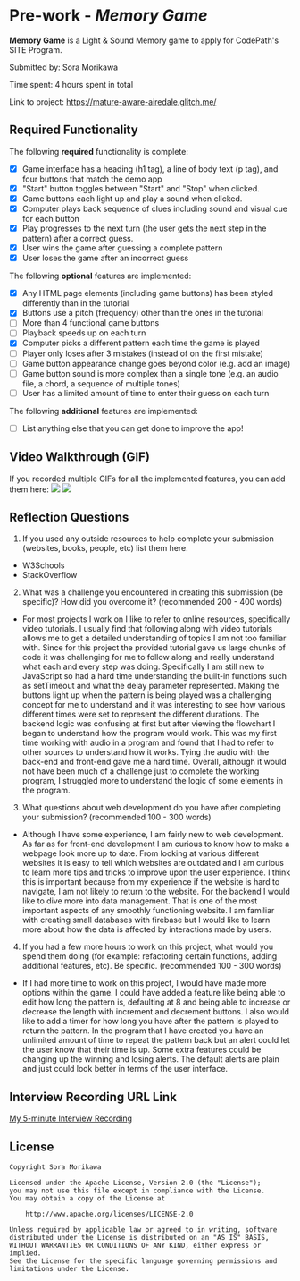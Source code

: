 # Pre-work - *Memory Game*

**Memory Game** is a Light & Sound Memory game to apply for CodePath's SITE Program. 

Submitted by: Sora Morikawa

Time spent: 4 hours spent in total

Link to project: https://mature-aware-airedale.glitch.me/

## Required Functionality

The following **required** functionality is complete:

* [x] Game interface has a heading (h1 tag), a line of body text (p tag), and four buttons that match the demo app
* [x] "Start" button toggles between "Start" and "Stop" when clicked. 
* [x] Game buttons each light up and play a sound when clicked. 
* [x] Computer plays back sequence of clues including sound and visual cue for each button
* [x] Play progresses to the next turn (the user gets the next step in the pattern) after a correct guess. 
* [x] User wins the game after guessing a complete pattern
* [x] User loses the game after an incorrect guess

The following **optional** features are implemented:

* [x] Any HTML page elements (including game buttons) has been styled differently than in the tutorial
* [x] Buttons use a pitch (frequency) other than the ones in the tutorial
* [ ] More than 4 functional game buttons
* [ ] Playback speeds up on each turn
* [x] Computer picks a different pattern each time the game is played
* [ ] Player only loses after 3 mistakes (instead of on the first mistake)
* [ ] Game button appearance change goes beyond color (e.g. add an image)
* [ ] Game button sound is more complex than a single tone (e.g. an audio file, a chord, a sequence of multiple tones)
* [ ] User has a limited amount of time to enter their guess on each turn

The following **additional** features are implemented:

- [ ] List anything else that you can get done to improve the app!

## Video Walkthrough (GIF)

If you recorded multiple GIFs for all the implemented features, you can add them here:
![](https://i.imgur.com/7lQt78A.gif)
![](https://i.imgur.com/Wk4w8kL.gif)

## Reflection Questions
1. If you used any outside resources to help complete your submission (websites, books, people, etc) list them here. 
- W3Schools
- StackOverflow

2. What was a challenge you encountered in creating this submission (be specific)? How did you overcome it? (recommended 200 - 400 words) 

- For most projects I work on I like to refer to online resources, specifically video tutorials. I usually find that following along with video tutorials allows me to get a detailed understanding of topics I am not too familiar with. Since for this project the provided tutorial gave us large chunks of code it was challenging for me to follow along and really understand what each and every step was doing. Specifically I am still new to JavaScript so had a hard time understanding the built-in functions such as setTimeout and what the delay parameter represented. Making the buttons light up when the pattern is being played was a challenging concept for me to understand and it was interesting to see how various different times were set to represent the different durations. The backend logic was confusing at first but after viewing the flowchart I began to understand how the program would work. This was my first time working with audio in a program and found that I had to refer to other sources to understand how it works. Tying the audio with the back-end and front-end gave me a hard time. Overall, although it would not have been much of a challenge just to complete the working program, I struggled more to understand the logic of some elements in the program.

3. What questions about web development do you have after completing your submission? (recommended 100 - 300 words)
 
- Although I have some experience, I am fairly new to web development. As far as for front-end development I am curious to know how to make a webpage look more up to date. From looking at various different websites it is easy to tell which websites are outdated and I am curious to learn more tips and tricks to improve upon the user experience. I think this is important because from my experience if the website is hard to navigate, I am not likely to return to the website. For the backend I would like to dive more into data management. That is one of the most important aspects of any smoothly functioning website. I am familiar with creating small databases with firebase but I would like to learn more about how the data is affected by interactions made by users. 

4. If you had a few more hours to work on this project, what would you spend them doing (for example: refactoring certain functions, adding additional features, etc). Be specific. (recommended 100 - 300 words) 

- If I had more time to work on this project, I would have made more options within the game. I could have added a feature like being able to edit how long the pattern is, defaulting at 8 and being able to increase or decrease the length with increment and decrement buttons. I also would like to add a timer for how long you have after the pattern is played to return the pattern. In the program that I have created you have an unlimited amount of time to repeat the pattern back but an alert could let the user know that their time is up. Some extra features could be changing up the winning and losing alerts. The default alerts are plain and just could look better in terms of the user interface.



## Interview Recording URL Link

[My 5-minute Interview Recording](https://drive.google.com/file/d/12wLq-6ZuO1AFFJ1pdeSNv6CqinlbmBNv/view?usp=sharing)


## License

    Copyright Sora Morikawa

    Licensed under the Apache License, Version 2.0 (the "License");
    you may not use this file except in compliance with the License.
    You may obtain a copy of the License at

        http://www.apache.org/licenses/LICENSE-2.0

    Unless required by applicable law or agreed to in writing, software
    distributed under the License is distributed on an "AS IS" BASIS,
    WITHOUT WARRANTIES OR CONDITIONS OF ANY KIND, either express or implied.
    See the License for the specific language governing permissions and
    limitations under the License.
